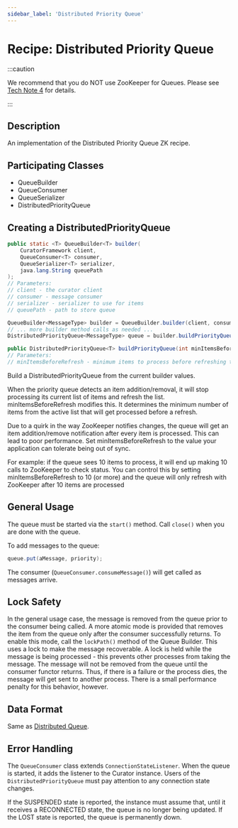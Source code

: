 ```yaml
---
sidebar_label: 'Distributed Priority Queue'
---
```


# Recipe: Distributed Priority Queue

:::caution

We recommend that you do NOT use ZooKeeper for Queues. Please see [Tech Note 4](tech-note-04.md) for details.

:::

## Description

An implementation of the Distributed Priority Queue ZK recipe.

## Participating Classes

* QueueBuilder
* QueueConsumer
* QueueSerializer
* DistributedPriorityQueue

## Creating a DistributedPriorityQueue

```java
public static <T> QueueBuilder<T> builder(
    CuratorFramework client,
    QueueConsumer<T> consumer,
    QueueSerializer<T> serializer,
    java.lang.String queuePath
);
// Parameters:
// client - the curator client
// consumer - message consumer
// serializer - serializer to use for items
// queuePath - path to store queue
```

```java
QueueBuilder<MessageType> builder = QueueBuilder.builder(client, consumer, serializer, path);
// ... more builder method calls as needed ...
DistributedPriorityQueue<MessageType> queue = builder.buildPriorityQueue(minItemsBeforeRefresh);
```

```java
public DistributedPriorityQueue<T> buildPriorityQueue(int minItemsBeforeRefresh);
// Parameters:
// minItemsBeforeRefresh - minimum items to process before refreshing the item list
```

Build a DistributedPriorityQueue from the current builder values.

When the priority queue detects an item addition/removal, it will stop processing its current list of items and refresh the list. minItemsBeforeRefresh modifies this. It determines the minimum number of items from the active list that will get processed before a refresh.

Due to a quirk in the way ZooKeeper notifies changes, the queue will get an item addition/remove notification after every item is processed. This can lead to poor performance. Set minItemsBeforeRefresh to the value your application can tolerate being out of sync.

For example: if the queue sees 10 items to process, it will end up making 10 calls to ZooKeeper to check status. You can control this by setting minItemsBeforeRefresh to 10 (or more) and the queue will only refresh with ZooKeeper after 10 items are processed

## General Usage

The queue must be started via the `start()` method. Call `close()` when you are done with the queue.

To add messages to the queue:

```java
queue.put(aMessage, priority);
```

The consumer (`QueueConsumer.consumeMessage()`) will get called as messages arrive.

## Lock Safety

In the general usage case, the message is removed from the queue prior to the consumer being called. A more atomic mode is provided that removes the item from the queue only after the consumer successfully returns. To enable this mode, call the `lockPath()` method of the Queue Builder. This uses a lock to make the message recoverable. A lock is held while the message is being processed - this prevents other processes from taking the message. The message will not be removed from the queue until the consumer functor returns. Thus, if there is a failure or the process dies, the message will get sent to another process. There is a small performance penalty for this behavior, however.

## Data Format

Same as [Distributed Queue](recipes-distributed-queue.md#data-format).

## Error Handling

The `QueueConsumer` class extends `ConnectionStateListener`. When the queue is started, it adds the listener to the Curator instance. Users of the `DistributedPriorityQueue` must pay attention to any connection state changes.

If the SUSPENDED state is reported, the instance must assume that, until it receives a RECONNECTED state, the queue is no longer being updated. If the LOST state is reported, the queue is permanently down.
